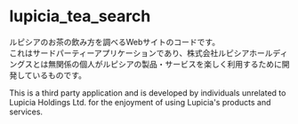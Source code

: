 # lupicia_tea_search
ルピシアのお茶の飲み方を調べるWebサイトのコードです。  
これはサードパーティーアプリケーションであり、株式会社ルピシアホールディングスとは無関係の個人がルピシアの製品・サービスを楽しく利用するために開発しているものです。

This is a third party application and is developed by individuals unrelated to Lupicia Holdings Ltd. for the enjoyment of using Lupicia's products and services.
